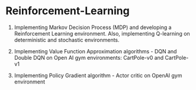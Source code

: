 # Reinforcement-Learning

1) Implementing Markov Decision Process (MDP) and developing a Reinforcement Learning environment.
   Also, implementing Q-learning on deterministic and stochastic environments.

2) Implementing Value Function Approximation algorithms - DQN and Double DQN on Open AI gym environments: CartPole-v0 and CartPole-v1

3) Implementing Policy Gradient algorithm - Actor critic on OpenAI gym environment
